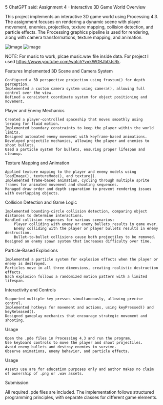 5
ChatGPT said:
Assignment 4 - Interactive 3D Game World
Overview

This project implements an interactive 3D game world using Processing 4.3. The assignment focuses on rendering a dynamic scene with player movement, enemies, projectiles, texture mapping, collision detection, and particle effects. The Processing graphics pipeline is used for rendering, along with camera transformations, texture mapping, and animation.

![image](https://github.com/user-attachments/assets/3839e025-0336-4913-84df-e1dee926f09a)
![image](https://github.com/user-attachments/assets/9e13eee4-b6c0-4881-963b-5f18be5006b7)

NOTE: For music to work, plcae music.wav file inside data. For project I used https://www.youtube.com/watch?v=kWGBJb0JsRk.

Features Implemented
3D Scene and Camera System

    Configured a 3D perspective projection using frustum() for depth perception.
    Implemented a custom camera system using camera(), allowing full control over the view.
    Defined a consistent coordinate system for object positioning and movement.

Player and Enemy Mechanics

    Created a player-controlled spaceship that moves smoothly using lerping for fluid motion.
    Implemented boundary constraints to keep the player within the world limits.
    Designed automated enemy movement with keyframe-based animations.
    Developed projectile mechanics, allowing the player and enemies to shoot bullets.
    Used a particle system for bullets, ensuring proper lifespan and cleanup.

Texture Mapping and Animation

    Applied texture mapping to the player and enemy models using loadImage(), textureMode(), and texture().
    Implemented frame-based animation, cycling through multiple sprite frames for animated movement and shooting sequences.
    Managed draw order and depth separation to prevent rendering issues with overlapping objects.

Collision Detection and Game Logic

    Implemented bounding-circle collision detection, comparing object distances to determine interactions.
    Handled collision responses for various scenarios:
        Player colliding with enemy or enemy bullets results in game over.
        Enemy colliding with the player or player bullets results in enemy destruction.
        Bullet-to-bullet collisions cause both projectiles to be removed.
    Designed an enemy spawn system that increases difficulty over time.

Particle-Based Explosions

    Implemented a particle system for explosion effects when the player or enemy is destroyed.
    Particles move in all three dimensions, creating realistic destruction effects.
    Each explosion follows a randomized motion pattern with a limited lifespan.

Interactivity and Controls

    Supported multiple key presses simultaneously, allowing precise control.
    Implemented hotkeys for movement and actions, using keyPressed() and keyReleased().
    Designed gameplay mechanics that encourage strategic movement and shooting.

Usage

    Open the .pde files in Processing 4.3 and run the program.
    Use keyboard controls to move the player and shoot projectiles.
    Avoid enemy bullets and destroy enemies to survive.
    Observe animations, enemy behavior, and particle effects.

Usage

    Assets use are for education purposes only and author makes no claim of ownership of .png or .wav assets.
Submission

All required .pde files are included. The implementation follows structured programming principles, with separate classes for different game elements.
